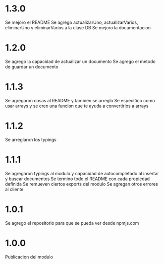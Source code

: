 # **1.3.0**
Se mejoro el README
Se agrego actualizarUno, actualizarVarios, eliminarUno y eliminarVarios a la clase DB
Se mejoro la documentacion

# **1.2.0**
Se agrego la capacidad de actualizar un documento
Se agrego el metodo de guardar un documento

# **1.1.3**
Se agregaron cosas al README y tambien se arreglo
Se especifico como usar arrays y se creo una funcion que te ayuda a convertirlos a arrays

# **1.1.2**
Se arreglaron los typings

# **1.1.1**
Se agregaron typings al modulo y capacidad de autocompletado al insertar y buscar documentos
Se termino todo el README con cada propiedad definida
Se remueven ciertos exports del modulo
Se agregan otros errores al cliente

# **1.0.1**
Se agrego el repositorio para que se pueda ver desde npmjs.com

# **1.0.0**
Publicacion del modulo